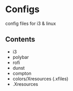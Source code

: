 # Configs
config files for i3 &amp; linux

## Contents

 -  i3
 -  polybar
 -  rofi
 -  dunst
 -  compton
 -  colors/Xresources (.xfiles)
 -  .Xresources

